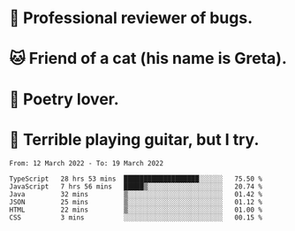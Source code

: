# 🐛 Professional reviewer of bugs.
# 🐱 Friend of a cat (his name is Greta).
# 📜 Poetry lover.
# 🎸 Terrible playing guitar, but I try.

<!--START_SECTION:waka-->

```text
From: 12 March 2022 - To: 19 March 2022

TypeScript   28 hrs 53 mins  ███████████████████░░░░░░   75.50 %
JavaScript   7 hrs 56 mins   █████▒░░░░░░░░░░░░░░░░░░░   20.74 %
Java         32 mins         ▒░░░░░░░░░░░░░░░░░░░░░░░░   01.42 %
JSON         25 mins         ▒░░░░░░░░░░░░░░░░░░░░░░░░   01.12 %
HTML         22 mins         ▒░░░░░░░░░░░░░░░░░░░░░░░░   01.00 %
CSS          3 mins          ░░░░░░░░░░░░░░░░░░░░░░░░░   00.15 %
```

<!--END_SECTION:waka-->
